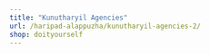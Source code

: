 ```yaml
---
title: "Kunutharyil Agencies"
url: /haripad-alappuzha/kunutharyil-agencies-2/
shop: doityourself
---
```


